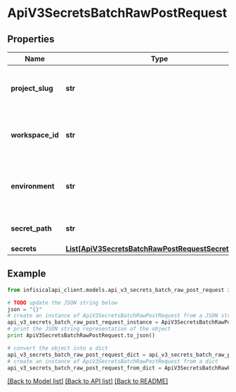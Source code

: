 # ApiV3SecretsBatchRawPostRequest


## Properties
Name | Type | Description | Notes
------------ | ------------- | ------------- | -------------
**project_slug** | **str** | The slug of the project to update the secret in. | [optional] 
**workspace_id** | **str** | The ID of the project to update the secret in. | [optional] 
**environment** | **str** | The slug of the environment to create the secret in. | 
**secret_path** | **str** | The path to create the secret in. | [optional] [default to '/']
**secrets** | [**List[ApiV3SecretsBatchRawPostRequestSecretsInner]**](ApiV3SecretsBatchRawPostRequestSecretsInner.md) |  | 

## Example

```python
from infisicalapi_client.models.api_v3_secrets_batch_raw_post_request import ApiV3SecretsBatchRawPostRequest

# TODO update the JSON string below
json = "{}"
# create an instance of ApiV3SecretsBatchRawPostRequest from a JSON string
api_v3_secrets_batch_raw_post_request_instance = ApiV3SecretsBatchRawPostRequest.from_json(json)
# print the JSON string representation of the object
print ApiV3SecretsBatchRawPostRequest.to_json()

# convert the object into a dict
api_v3_secrets_batch_raw_post_request_dict = api_v3_secrets_batch_raw_post_request_instance.to_dict()
# create an instance of ApiV3SecretsBatchRawPostRequest from a dict
api_v3_secrets_batch_raw_post_request_from_dict = ApiV3SecretsBatchRawPostRequest.from_dict(api_v3_secrets_batch_raw_post_request_dict)
```
[[Back to Model list]](../README.md#documentation-for-models) [[Back to API list]](../README.md#documentation-for-api-endpoints) [[Back to README]](../README.md)


